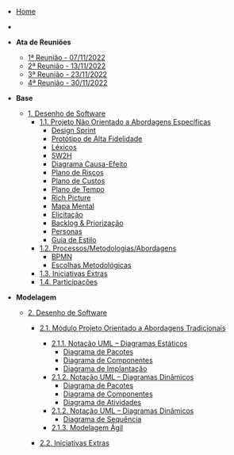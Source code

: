 <!-- docs/_sidebar.md -->

- [Home](/)
- 
- **Ata de Reuniões**
  - [1ª Reunião - 07/11/2022](/atas/r1_071122.md)
  - [2ª Reunião - 13/11/2022](/atas/r2_131122.md)
  - [3ª Reunião - 23/11/2022](/atas/r3_231122.md)
  - [4ª Reunião - 30/11/2022](/atas/r4_301122.md)
- **Base**
  - [1. Desenho de Software](/base/base.md)
    - [1.1. Projeto Não Orientado a Abordagens Específicas](/base/abordagem_geral.md)
      - [Design Sprint](/base/abordagem-geral/design_sprint.md)
      - [Protótipo de Alta Fidelidade](/base/abordagem-geral/prototipo-alta-fidelidade.md)
      - [Léxicos](/base/abordagem-geral/lexicos.md)
      - [5W2H](/base/abordagem-geral/5w2h.md)
      - [Diagrama Causa-Efeito](/base/abordagem-geral/causa_efeito.md)
      - [Plano de Riscos](/base/abordagem-geral/plano_riscos.md)
      - [Plano de Custos](/base/abordagem-geral/plano_custo.md)
      - [Plano de Tempo](/base/abordagem-geral/plano_tempo.md)
      - [Rich Picture](/base/abordagem-geral/rich_picture.md)
      - [Mapa Mental](/base/abordagem-geral/mapa_mental.md)
      - [Elicitação](/base/abordagem-geral/requisitos.md)
      - [Backlog & Priorização](/base/abordagem-geral/product_backlog.md)
      - [Personas](/base/abordagem-geral/personas.md)
      - [Guia de Estilo](/base/abordagem-geral/guia_estilo.md)
    - [1.2. Processos/Metodologias/Abordagens](/base/processos_metodologias_abordagens.md)
      - [BPMN](/base/proce-metod-aborda/BPMN.md)
      - [Escolhas Metodológicas](/base/proce-metod-aborda/escolhas_metodologicas.md)
    - [1.3. Iniciativas Extras](/base/iniciativas_extras.md)
    - [1.4. Participações](/base/participacoes.md)

- **Modelagem**

  - [2. Desenho de Software](/docs/modelagem/modelagem.md)

    - [2.1. Módulo Projeto Orientado a Abordagens Tradicionais](/docs/modelagem/modelagem_tradicional.md)
      - [2.1.1. Notação UML – Diagramas Estáticos](modelagem/uml_estaticos.md)
        - [Diagrama de Pacotes](modelagem/diagramas_estaticos/diagrama_pacotes.md)
        - [Diagrama de Componentes](modelagem/diagramas_estaticos/diagrama_componentes.md)
        - [Diagrama de Implantação](modelagem/diagramas_estaticos/Diagrama_Implantação.md)
      - [2.1.2. Notação UML – Diagramas Dinâmicos](modelagem/uml_dinamicos.md)
        - [Diagrama de Pacotes](modelagem/diagramas_estaticos/diagrama_pacotes.md)
        - [Diagrama de Componentes](modelagem/diagramas_estaticos/diagrama_componentes.md)
        - [Diagrama de Atividades](modelagem/diagramas_dinamicos/atividades.md)
      - [2.1.2. Notação UML – Diagramas Dinâmicos](modelagem/uml_dinamicos.md)
        - [Diagrama de Sequência](modelagem/diagramas_dinamicos/diagrama-sequencia.md)
      - [2.1.3. Modelagem Ágil](modelagem/agil.md)

    - [2.2. Iniciativas Extras](modelagem/iniciativas_extras.md)

[//]: # (    - [2.3. Participações]&#40;/docs/modelagem/participacoes_modelagem.md&#41;)

[//]: # ()
[//]: # (- **Padrões de Projeto**)

[//]: # (  - [3. Desenho de Software]&#40;/padroes-projeto/padroes_projeto.md&#41;)

[//]: # (    - [GRASPs]&#40;/padroes-projeto/grasps.md&#41;)

[//]: # (    - [GoFs]&#40;/padroes-projeto/gofs.md&#41;)

[//]: # (    - [3.3. Modelagem Ágil]&#40;/padroes-projeto/modelagem_agil.md&#41;)

[//]: # (    - [3.4. Iniciativas Extras]&#40;/padroes-projeto/iniciativas_extras.md&#41;)

[//]: # (    - [3.5. Participações]&#40;/padroes-projeto/participacoes.md&#41;)

[//]: # ()
[//]: # (- **Arquitetura de Software & Reutilização**)

[//]: # (  - [4. Desenho de Software]&#40;/docs/arquitetura-reutilizacao/4.ArquiteturaReutilizacao.md&#41;)

[//]: # (    - [4.1. Módulo Estilos e Padrões Arquiteturais]&#40;/docs/arquitetura-reutilizacao/4.1.PadroesArquiteturais.md&#41;)

[//]: # (    - [4.2. Módulo Reutilização de Software]&#40;/docs/arquitetura-reutilizacao/4.2.ReutilizacaoDeSoftware.md&#41;)

[//]: # (    - [4.3. Iniciativas Extras]&#40;/docs/arquitetura-reutilizacao/4.3.IniciativasExtras.md&#41;)

[//]: # (    - [4.4. Participações]&#40;/docs/arquitetura-reutilizacao/4.4.ParticipacoesArqReutilizacao.md&#41;)
